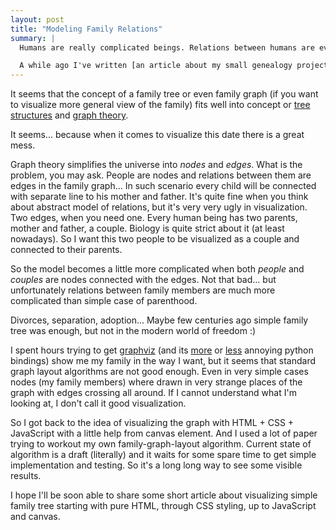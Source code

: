 ```yaml
---
layout: post
title: "Modeling Family Relations"
summary: |
  Humans are really complicated beings. Relations between humans are even more complicated...

  A while ago I've written [an article about my small genealogy project](/genealogy-in-the-time-of-web-2.0). After quite fast implementation of data gathering tools (thanks to django admin panel) I got a little stuck with trying to visualize family tree.
---
```


It seems that the concept of a family tree or even family graph (if you want to visualize more general view of the family) fits well into concept or [tree structures](http://en.wikipedia.org/wiki/Tree_structure) and [graph theory](http://en.wikipedia.org/wiki/Graph_theory).

It seems... because when it comes to visualize this date there is a great mess.

Graph theory simplifies the universe into *nodes* and *edges*. What is the problem, you may ask. People are nodes and relations between them are edges in the family graph... In such scenario every child will be connected with separate line to his mother and father. It's quite fine when you think about abstract model of relations, but it's very very ugly in visualization. Two edges, when you need one. Every human being has two parents, mother and father, a couple. Biology is quite strict about it (at least nowadays). So I want this two people to be visualized as a couple and connected to their parents.

So the model becomes a little more complicated when both *people* and *couples* are nodes connected with the edges. Not that bad... but unfortunately relations between family members are much more complicated than simple case of parenthood.

Divorces, separation, adoption... Maybe few centuries ago simple family tree was enough, but not in the modern world of freedom :)

I spent hours trying to get [graphviz](http://www.graphviz.org/) (and its [more](http://software.inl.fr/trac/wiki/GvGen) or [less](http://yapgvb.sourceforge.net/) annoying python bindings) show me my family in the way I want, but it seems that standard graph layout algorithms are not good enough. Even in very simple cases nodes (my family members) where drawn in very strange places of the graph with edges crossing all around. If I cannot understand what I'm looking at, I don't call it good visualization.

So I got back to the idea of visualizing the graph with HTML + CSS + JavaScript with a little help from canvas element. And I used a lot of paper trying to workout my own family-graph-layout algorithm. Current state of algorithm is a draft (literally) and it waits for some spare time to get simple implementation and testing. So it's a long long way to see some visible results.

I hope I'll be soon able to share some short article about visualizing simple family tree starting with pure HTML, through CSS styling, up to JavaScript and canvas.


